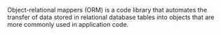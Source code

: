 Object-relational mappers (ORM) is a code library that automates the transfer of data stored in relational database tables into objects that are more commonly used in application code.
